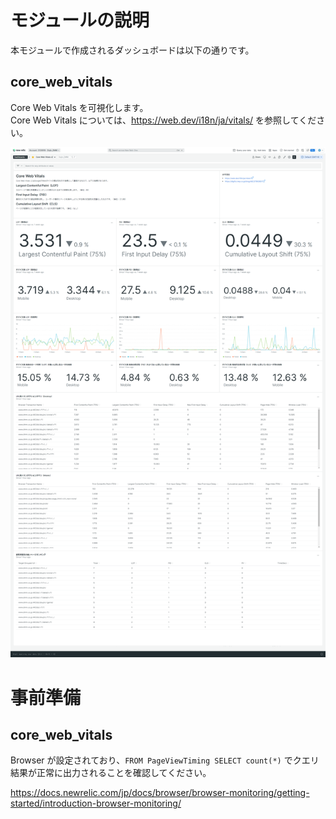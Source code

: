 # モジュールの説明

本モジュールで作成されるダッシュボードは以下の通りです。

## core_web_vitals

Core Web Vitals を可視化します。  
Core Web Vitals については、https://web.dev/i18n/ja/vitals/ を参照してください。

![core_web_vitals](../../../attached-file/dashboard_core_web_vitals.png)

# 事前準備

## core_web_vitals

Browser が設定されており、`FROM PageViewTiming SELECT count(*)` でクエリ結果が正常に出力されることを確認してください。

https://docs.newrelic.com/jp/docs/browser/browser-monitoring/getting-started/introduction-browser-monitoring/
